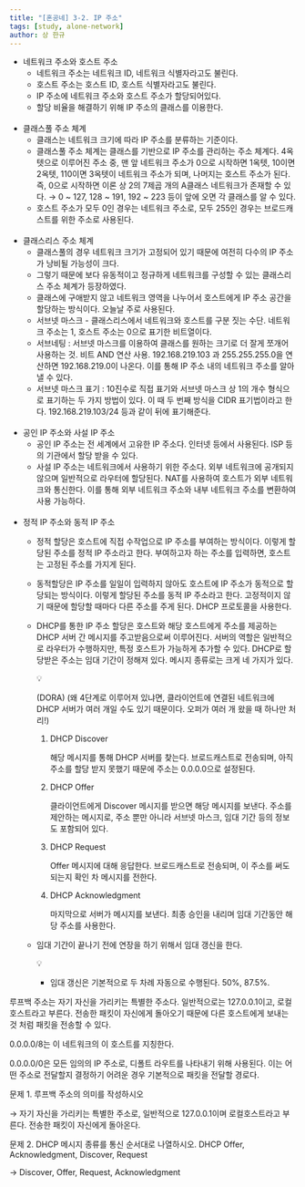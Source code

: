 ```yaml
---
title: "[혼공네] 3-2. IP 주소"
tags: [study, alone-network]
author: 상 한규
---
```

- 네트워크 주소와 호스트 주소
    - 네트워크 주소는 네트워크 ID, 네트워크 식별자라고도 불린다.
    - 호스트 주소는 호스트 ID, 호스트 식별자라고도 불린다.
    - IP 주소에 네트워크 주소와 호스트 주소가 할당되어있다.
    - 할당 비율을 해결하기 위해 IP 주소의 클래스를 이용한다.
<br><br>
- 클래스풀 주소 체계
    - 클래스는 네트워크 크기에 따라 IP 주소를 분류하는 기준이다.
    - 클래스풀 주소 체계는 클래스를 기반으로 IP 주소를 관리하는 주소 체계다. 4옥텟으로 이루어진 주소 중, 맨 앞 네트워크 주소가 0으로 시작하면 1옥텟, 10이면 2옥텟, 110이면 3옥텟이 네트워크 주소가 되며, 나머지는 호스트 주소가 된다. 즉, 0으로 시작하면 이론 상 2의 7제곱 개의 A클래스 네트워크가 존재할 수 있다.
    → 0 ~ 127, 128 ~ 191, 192 ~ 223 등이 앞에 오면 각 클래스를 알 수 있다.
    - 호스트 주소가 모두 0인 경우는 네트워크 주소로, 모두 255인 경우는 브로드캐스트를 위한 주소로 사용된다.
<br><br>
- 클래스리스 주소 체계
    - 클래스풀의 경우 네트워크 크기가 고정되어 있기 때문에 여전히 다수의 IP 주소가 낭비될 가능성이 크다.
    - 그렇기 때문에 보다 유동적이고 정규하게 네트워크를 구성할 수 있는 클래스리스 주소 체계가 등장하였다.
    - 클래스에 구애받지 않고 네트워크 영역을 나누어서 호스트에게 IP 주소 공간을 할당하는 방식이다. 오늘날 주로 사용된다.
    - 서브넷 마스크 - 클래스리스에서 네트워크와 호스트를 구분 짓는 수단. 네트워크 주소는 1, 호스트 주소는 0으로 표기한 비트열이다.
    - 서브네팅 : 서브넷 마스크를 이용하여 클래스를 원하는 크기로 더 잘게 쪼개어 사용하는 것. 비트 AND 연산 사용.
    192.168.219.103 과 255.255.255.0을 연산하면 192.168.219.0이 나온다. 이를 통해 IP 주소 내의 네트워크 주소를 알아낼 수 있다.
    - 서브넷 마스크 표기 : 10진수로 직접 표기와  서브넷 마스크 상 1의 개수 형식으로 표기하는 두 가지 방법이 있다. 이 때 두 번째 방식을 CIDR 표기법이라고 한다. 192.168.219.103/24 등과 같이 뒤에 표기해준다.
<br><br>
- 공인 IP 주소와 사설 IP 주소
    - 공인 IP 주소는 전 세계에서 고유한 IP 주소다. 인터넷 등에서 사용된다. ISP 등의 기관에서 할당 받을 수 있다.
    - 사설 IP 주소는 네트워크에서 사용하기 위한 주소다. 외부 네트워크에 공개되지 않으며 일반적으로 라우터에 할당된다. NAT를 사용하여 호스트가 외부 네트워크와 통신한다. 이를 통해 외부 네트워크 주소와 내부 네트워크 주소를 변환하여 사용 가능하다.
<br><br>
- 정적 IP 주소와 동적 IP 주소
    - 정적 할당은 호스트에 직접 수작업으로 IP 주소를 부여하는 방식이다. 이렇게 할당된 주소를 정적 IP 주소라고 한다. 부여하고자 하는 주소를 입력하면, 호스트는 고정된 주소를 가지게 된다.
    - 동적할당은 IP 주소를 일일이 입력하지 않아도 호스트에 IP 주소가 동적으로 할당되는 방식이다. 이렇게 할당된 주소를 동적 IP 주소라고 한다. 고정적이지 않기 때문에 할당할 때마다 다른 주소를 주게 된다. DHCP 프로토콜을 사용한다.
    - DHCP를 통한 IP 주소 할당은 호스트와 해당 호스트에게 주소를 제공하는 DHCP 서버 간 메시지를 주고받음으로써 이루어진다. 서버의 역할은 일반적으로 라우터가 수행하지만, 특정 호스트가 가능하게 추가할 수 있다. DHCP로 할당받은 주소는 임대 기간이 정해져 있다. 메시지 종류로는 크게 네 가지가 있다.
        
        <aside>
        💡
        
        (DORA) (왜 4단계로 이루어져 있냐면, 클라이언트에 연결된 네트워크에 DHCP 서버가 여러 개일 수도 있기 때문이다. 오퍼가 여러 개 왔을 때 하나만 처리!)
        
        </aside>
        
        1. DHCP Discover
            
            해당 메시지를 통해 DHCP 서버를 찾는다. 브로드캐스트로 전송되며, 아직 주소를 할당 받지 못했기 때문에 주소는 0.0.0.0으로 설정된다.
            
        2. DHCP Offer
            
            클라이언트에게 Discover 메시지를 받으면 해당 메시지를 보낸다. 주소를 제안하는 메시지로, 주소 뿐만 아니라 서브넷 마스크, 임대 기간 등의 정보도 포함되어 있다.
            
        3. DHCP Request
            
            Offer 메시지에 대해 응답한다. 브로드캐스트로 전송되며, 이 주소를 써도 되는지 확인 차 메시지를 전한다.
            
        4. DHCP Acknowledgment
            
            마지막으로 서버가 메시지를 보낸다. 최종 승인을 내리며 임대 기간동안 해당 주소를 사용한다.
            
    - 임대 기간이 끝나기 전에 연장을 하기 위해서 임대 갱신을 한다.
        
        <aside>
        💡
        
        - 임대 갱신은 기본적으로 두 차례 자동으로 수행된다. 50%, 87.5%.
        </aside>
        
    

루프백 주소는 자기 자신을 가리키는 특별한 주소다. 일반적으로는 127.0.0.1이고, 로컬 호스트라고 부른다. 전송한 패킷이 자신에게 돌아오기 때문에 다른 호스트에게 보내는 것 처럼 패킷을 전송할 수 있다.

0.0.0.0/8는 이 네트워크의 이 호스트를 지칭한다.

0.0.0.0/0은 모든 임의의 IP 주소로, 디폴트 라우트를 나타내기 위해 사용된다. 이는 어떤 주소로 전달할지 결정하기 어려운 경우 기본적으로 패킷을 전달할 경로다. 

문제 1. 루프백 주소의 의미를 작성하시오

→ 자기 자신을 가리키는 특별한 주소로, 일반적으로 127.0.0.1이며 로컬호스트라고 부른다. 전송한 패킷이 자신에게 돌아온다.

문제 2. DHCP 메시지 종류를 통신 순서대로 나열하시오.
DHCP Offer, Acknowledgment, Discover, Request

→ Discover, Offer, Request, Acknowledgment